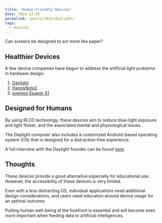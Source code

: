 ```yaml
---
title: 'Human-Friendly Devices'
date: 2024-12-26
permalink: /posts/2024/daylight/
tags:
  - devices
---
```

Can screens be designed to act more like paper?

## Healthier Devices

A few device companies have begun to address the artificial light problems in hardware design:

1. [Daylight](https://daylightcomputer.com/product)
2. [HannsNote2](https://www.hannspree.com/product/hannsnote2)
3. [eyemoo Epaper S1](https://eyemootech.com/products/eyemoo-s1-rlcd-tablet?variant=45128544420118)

## Designed for Humans

By using RLCD technology, these devices aim to reduce blue-light exposure and light flicker, and the associated mental and physiological issues.

The Daylight computer also includes a customized Android-based operating system (OS) that is designed for a distraction-free experience.

A full interview with the Daylight founder can be found [here](https://bengreenfieldlife.com/podcast/anjan-katta/).

## Thoughts

These devices provide a good alternative especially for educational use. However, the accessibility of these devices is very limited.

Even with a less distracting OS, individual applications need additional design considerations, and users need education around device usage for an optimal outcome.

Putting human well-being at the forefront is essential and will become even more important when feeding data to artificial intelligences.
